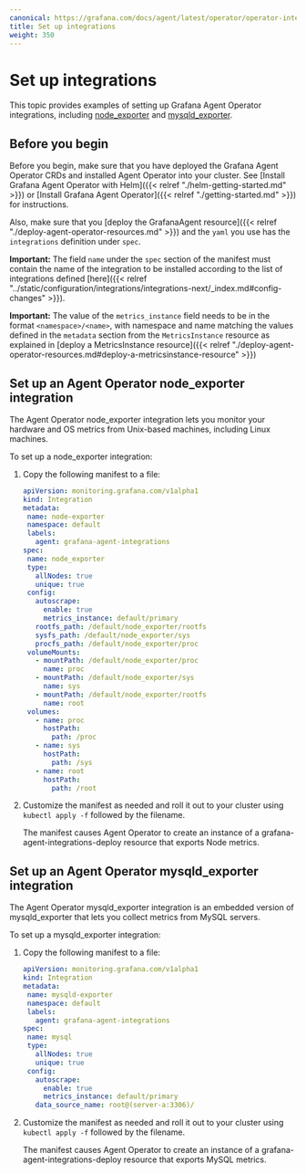 ```yaml
---
canonical: https://grafana.com/docs/agent/latest/operator/operator-integrations/
title: Set up integrations
weight: 350
---
```

# Set up integrations

This topic provides examples of setting up Grafana Agent Operator integrations, including [node_exporter](#set-up-an-agent-operator-node_exporter-integration) and [mysqld_exporter](#set-up-an-agent-operator-mysqld_exporter-integration).

## Before you begin

Before you begin, make sure that you have deployed the Grafana Agent Operator CRDs and installed Agent Operator into your cluster. See [Install Grafana Agent Operator with Helm]({{< relref "./helm-getting-started.md" >}}) or [Install Grafana Agent Operator]({{< relref "./getting-started.md" >}}) for instructions.

Also, make sure that you [deploy the GrafanaAgent resource]({{< relref "./deploy-agent-operator-resources.md" >}}) and the `yaml` you use has the `integrations` definition under `spec`.

**Important:** The field `name` under the `spec` section of the manifest must contain the name of the integration to be installed according to the list of integrations defined [here]({{< relref "../static/configuration/integrations/integrations-next/_index.md#config-changes" >}}).

**Important:** The value of the `metrics_instance` field needs to be in the format `<namespace>/<name>`, with namespace and name matching the values defined in the `metadata` section from the `MetricsInstance` resource as explained in [deploy a MetricsInstance resource]({{< relref "./deploy-agent-operator-resources.md#deploy-a-metricsinstance-resource" >}})

## Set up an Agent Operator node_exporter integration

The Agent Operator node_exporter integration lets you monitor your hardware and OS metrics from Unix-based machines, including Linux machines.

To set up a node_exporter integration:

1. Copy the following manifest to a file:

    ```yaml
    apiVersion: monitoring.grafana.com/v1alpha1
    kind: Integration
    metadata:
     name: node-exporter
     namespace: default
     labels:
       agent: grafana-agent-integrations
    spec:
     name: node_exporter
     type:
       allNodes: true
       unique: true
     config:
       autoscrape:
         enable: true
         metrics_instance: default/primary
       rootfs_path: /default/node_exporter/rootfs
       sysfs_path: /default/node_exporter/sys
       procfs_path: /default/node_exporter/proc
     volumeMounts:
       - mountPath: /default/node_exporter/proc
         name: proc
       - mountPath: /default/node_exporter/sys
         name: sys
       - mountPath: /default/node_exporter/rootfs
         name: root
     volumes:
       - name: proc
         hostPath:
           path: /proc
       - name: sys
         hostPath:
           path: /sys
       - name: root
         hostPath:
           path: /root
    ```

2. Customize the manifest as needed and roll it out to your cluster using `kubectl apply -f` followed by the filename.

    The manifest causes Agent Operator to create an instance of a grafana-agent-integrations-deploy resource that exports Node metrics.

## Set up an Agent Operator mysqld_exporter integration

The Agent Operator mysqld_exporter integration is an embedded version of mysqld_exporter that lets you collect metrics from MySQL servers.

To set up a mysqld_exporter integration:

1. Copy the following manifest to a file:

    ```yaml
    apiVersion: monitoring.grafana.com/v1alpha1
    kind: Integration
    metadata:
     name: mysqld-exporter
     namespace: default
     labels:
       agent: grafana-agent-integrations
    spec:
     name: mysql
     type:
       allNodes: true
       unique: true
     config:
       autoscrape:
         enable: true
         metrics_instance: default/primary
       data_source_name: root@(server-a:3306)/
    ```

2. Customize the manifest as needed and roll it out to your cluster using `kubectl apply -f` followed by the filename.

    The manifest causes Agent Operator to create an instance of a grafana-agent-integrations-deploy resource that exports MySQL metrics.
